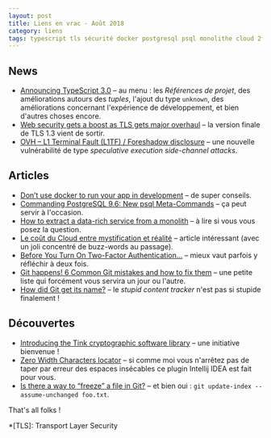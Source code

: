 ```yaml
---
layout: post
title: Liens en vrac - Août 2018
category: liens
tags: typescript tls sécurité docker postgresql psql monolithe cloud 2fa git tink idea
---
```


## News

* [Announcing TypeScript 3.0](https://devblogs.microsoft.com/typescript/announcing-typescript-3-0/)
  – au menu : les _Références de projet_, des améliorations autours des _tuples_, l'ajout du type `unknown`, des améliorations concernant l'expérience de
  développement, et bien d'autres choses encore.
* [Web security gets a boost as TLS gets major overhaul](https://www.zdnet.com/article/web-security-gets-a-boost-as-tls-gets-major-overhaul/)
  – la version finale de TLS 1.3 vient de sortir.
* [OVH – L1 Terminal Fault (L1TF) / Foreshadow disclosure](https://www.ovh.com/fr/blog/ovh-l1-terminal-fault-l1ft-foreshadow-disclosure/)
  – une nouvelle vulnérabilité de type _speculative execution side-channel attacks_.
  
## Articles

* [Don’t use docker to run your app in development](https://max.engineer/docker-in-dev)
  – de super conseils.
* [Commanding PostgreSQL 9.6: New psql Meta-Commands](https://www.compose.com/articles/commanding-postgresql-9-6-new-psql-meta-commands/)
  – ça peut servir à l'occasion.
* [How to extract a data-rich service from a monolith](https://martinfowler.com/articles/extract-data-rich-service.html)
  – à lire si vous vous posez la question.
* [Le coût du Cloud entre mystification et réalité](https://blog.ippon.fr/2018/08/20/le-cout-du-cloud/)
  – article intéressant (avec un joli concentré de buzz-words au passage).
* [Before You Turn On Two-Factor Authentication…](https://medium.com/@stuartschechter/before-you-turn-on-two-factor-authentication-27148cc5b9a1)
  – mieux vaut parfois y réfléchir à deux fois.
* [Git happens! 6 Common Git mistakes and how to fix them](https://about.gitlab.com/blog/2018/08/08/git-happens/)
  – une petite liste qui forcément vous servira un jour ou l'autre.
* [How did Git get its name?](https://initialcommit.com/blog/How-Did-Git-Get-Its-Name)
  – le _stupid content tracker_ n'est pas si stupide finalement !

## Découvertes

* [Introducing the Tink cryptographic software library](https://security.googleblog.com/2018/08/introducing-tink-cryptographic-software.html)
  – une initiative bienvenue !
* [Zero Width Characters locator](https://plugins.jetbrains.com/plugin/7448-zero-width-characters-locator)
  – si comme moi vous n'arrêtez pas de taper par erreur des espaces insécables ce plugin Intellij IDEA est fait pour vous.
* [Is there a way to “freeze” a file in Git?](https://stackoverflow.com/questions/4710249/is-there-a-way-to-freeze-a-file-in-git/30402432#30402432)
  – et bien oui : `git update-index --assume-unchanged foo.txt`.

That's all folks !

*[TLS]: Transport Layer Security
